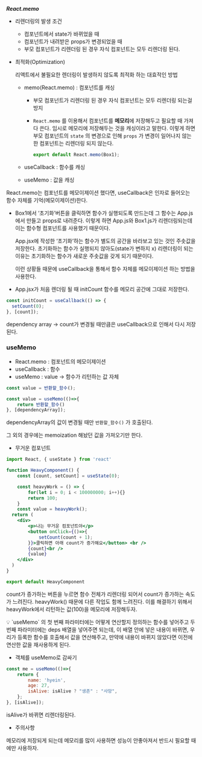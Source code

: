 ***React.memo***
- 리렌더링의 발생 조건
    - 컴포넌트에서 state가 바뀌었을 때
    - 컴포넌트가 내려받은 props가 변경되었을 때
    - 부모 컴포넌트가 리렌더링 된 경우 자식 컴포넌트는 모두 리렌더링 된다.
- 최적화(Optimization)
    
    리액트에서 불필요한 렌더링이 발생하지 않도록 최적화 하는 대효적인 방법
    
    - memo(React.memo) : 컴포넌트를 캐싱
        - 부모 컴포넌트가 리렌더링 된 경우 자식 컴포넌트는 모두 리렌더링 되는걸 방지
        - `React.memo` 를 이용해서 컴포넌트를 **메모리**에 저장해두고 필요할 때 가져다 쓴다. 임시로 메모리에 저장해두는 것을 캐싱이라고 말한다. 이렇게 하면 부모 컴포넌트의 `state` 의 변경으로 인해 `props` 가 변경이 일어나지 않는 한 컴포넌트는 리렌더링 되지 않는다.
            
            ```jsx
            export default React.memo(Box1);
            ```
            
    - useCallback : 함수를 캐싱
    - useMemo : 값을 캐싱


React.memo는 컴포넌트를 메모이제이션 했다면, useCallback은 인자로 들어오는 함수 자체를 기억(메모이제이션)한다.

- Box1에서 ‘초기화’버튼을 클릭하면 함수가 실행되도록 만드는데 그 함수는 App.js에서 만들고 props로 내려준다. 이렇게 하면 App.js와 Box1.js가 리렌더링되는데 이는 함수형 컴포넌트를 사용했기 때문이다.
    
    App.jsx에 작성한 ‘초기화’하는 함수가 별도의 공간을 바라보고 있는 것인 주솟값을 저장한다. 초기화하는 함수가 실행되지 않아도(state가 변하지 x) 리렌더링이 되는 이유는 초기화하는 함수가 새로운 주솟값을 갖게 되기 때문이다.
    
    이런 상황들 때문에 useCallback을 통해서 함수 자체를 메모이제이션 하는 방법을 사용한다.
    
- App.jsx가 처음 렌더링 될 때 initCount 함수를 메모리 공간에 그대로 저장한다.

```jsx
const initCount = useCallback(() => {
  setCount(0);
}, [count]);
```

dependency array → count가 변경될 때만큼은 useCallback으로 인해서 다시 저장된다.

### useMemo

- React.memo : 컴포넌트의 메모이제이션
- useCallback : 함수
- useMemo : value → 함수가 리턴하는 값 자체

```jsx
const value = 반환할_함수();

const value = useMemo(()=>{
	return 반환할_함수()
}, [dependencyArray]);
```

dependencyArray의 값이 변경될 때만 `반환할_함수()` 가 호출된다. 

그 외의 경우에는 memoization 해놨던 값을 가져오기만 한다.

- 무거운 컴포넌트

```jsx
import React, { useState } from 'react'

function HeavyComponent() {
    const [count, setCount] = useState(0);

    const heavyWork = () => {
        for(let i = 0; i < 100000000; i++){}
        return 100;
    }
    const value = heavyWork();
  return (
    <div>
        <p>나는 무거운 컴포넌트야</p>
        <button onClick={()=>{
            setCount(count + 1);
        }}>클릭하면 아래 count가 증가해요</button> <br />
        {count}<br />
        {value}
    </div>
  )
}

export default HeavyComponent
```

count가 증가하는 버튼을 누르면 함수 전체가 리렌더링 되어서 count가 증가하는 속도가 느려진다. heavyWork() 때문에 다른 작업도 함께 느려진다. 이를 해결하기 위해서 heavyWork에서 리턴하는 값(100)을 메모리에 저장해두자.

<aside>
💡 `useMemo` 의 첫 번째 파라미터에는 어떻게 연산할지 정의하는 함수를 넣어주고 두 번째 파라미터에는 deps 배열을 넣어주면 되는데, 이 배열 안에 넣은 내용이 바뀌면, 우리가 등록한 함수를 호출해서 값을 연산해주고, 만약에 내용이 바뀌지 않았다면 이전에 연산한 값을 재사용하게 된다.

</aside>

- 객체를 useMemo로 감싸기

```jsx
const me = useMemo(()=>{
	return {
		name: 'hyein',
		age: 27,
		isAlive: isAlive ? "생존" : "사망",
	};
}, [isAlive]);
```

isAlive가 바뀌면 리렌더링된다.

- 주의사항

메모리에 저장되게 되는데 메모리를 많이 사용하면 성능이 안좋아져서 반드시 필요할 때에만 사용하자.
   
   
